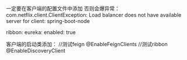 一定要在客户端的配置文件中添加 否则会爆异常：
com.netflix.client.ClientException: Load balancer does not have available server for client: spring-boot-node

ribbon:
  eureka:
    enabled: true
    
客户端的启动类添加：
//测试feign
@EnableFeignClients
//测试ribbon
@EnableDiscoveryClient